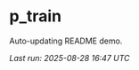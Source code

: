 # p_train

Auto-updating README demo.

<!--START_SECTION:status-->
_Last run: 2025-08-28 16:47 UTC_
<!--END_SECTION:status-->















































































































































































